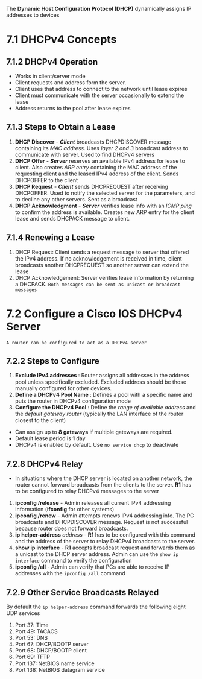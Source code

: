 The **Dynamic Host Configuration Protocol (DHCP)** dynamically assigns IP addresses to devices

# 7.1 DHCPv4 Concepts
## 7.1.2 DHCPv4 Operation
- Works in client/server mode
- Client requests and address form the server.
- Client uses that address to connect to the network until lease expires
- Client must communicate with the server occasionally to extend the lease
- Address returns to the pool after lease expires

## 7.1.3 Steps to Obtain a Lease
1. **DHCP Discover** - ***Client*** broadcasts DHCPDISCOVER message containing its *MAC address*. Uses *layer 2 and 3*  broadcast address to communicate with server. Used to find DHCPv4 servers
2. **DHCP Offer** - ***Server***  reserves an available IPv4 address for lease to client.  Also creates *ARP entry* containing the MAC address of the requesting client and the leased IPv4 address of the client. Sends DHCPOFFER to the client
3. **DHCP Request** - ***Client***  sends DHCPREQUEST after receiving DHCPOFFER. Used to notify the selected server for the parameters, and to decline any other servers. Sent as a broadcast
4. **DHCP Acknowledgment** - ***Server***  verifies lease info with an *ICMP ping*  to confirm the address is available. Creates new ARP entry for the client lease and sends DHCPACK message to client.
## 7.1.4 Renewing a Lease
1. DHCP Request: Client sends a request message to server that offered the IPv4 address. If no acknowledgement is received in time, client broadcasts another DHCPREQUEST so another server can extend the lease
2. DHCP Acknowledgement: Server verifies lease information by returning a DHCPACK.
`Both messages can be sent as unicast or broadcast messages`

# 7.2 Configure a Cisco IOS DHCPv4 Server
`A router can be configured to act as a DHCPv4 server`

## 7.2.2 Steps to Configure
1. **Exclude IPv4 addresses** : Router assigns all addresses in the address pool unless specifically excluded. Excluded address should be those manually configured for other devices.
2. **Define a DHCPv4 Pool Name** : Defines a pool with a specific name and puts the router in DHCPv4 configuration mode
3. **Configure the DHCPv4 Pool** : Define the *range of available address* and the *default gateway router* (typically the LAN interface of the router closest to the client)
- Can assign up to **8 gateways** if multiple gateways are required.
- Default lease period is **1** day
- DHCPv4 is enabled by default. Use `no service dhcp` to deactivate

## 7.2.8 DHCPv4 Relay
- In situations where the DHCP server is located on another network, the router cannot forward broadcasts from the clients to the server. **R1** has to be configured to relay DHCPv4 messages to the server
1. **ipconfig /release** - Admin releases all current IPv4 addressing information (**ifconfig** for other systems)
2. **ipconfig /renew** - Admin attempts renews IPv4 addressing info. The PC broadcasts and DHCPDISCOVER message. Request is not successful because router does not forward broadcasts.
3. **ip helper-address** *address* - **R1** has to be configured with this command and the address of the server to relay DHCPv4 broadcasts to the server.
4. **show ip interface** - **R1** accepts broadcast request and forwards them as a unicast to the DHCP server address. Admin can use the `show ip interface` command to verify the configuration
5. **ipconfig /all** - Admin can verify that PCs are able to receive IP addresses with the `ipconfig /all` command

## 7.2.9 Other Service Broadcasts Relayed
By default the `ip helper-address` command forwards the following eight UDP services
1. Port 37: Time
2. Port 49: TACACS
3. Port 53: DNS
4. Port 67: DHCP/BOOTP server
5. Port 68: DHCP/BOOTP client
6. Port 69: TFTP
7. Port 137: NetBIOS name service
8. Port 138: NetBIOS datagram service